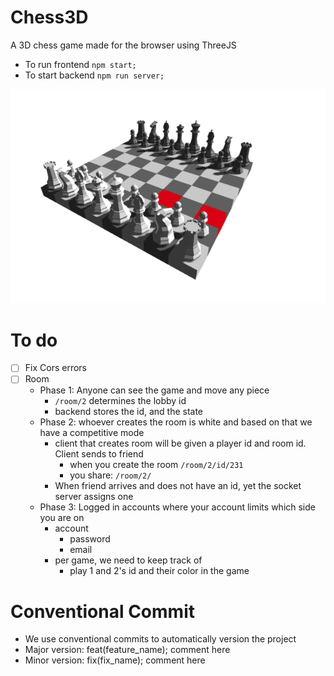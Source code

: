 # Chess3D
 A 3D chess game made for the browser using ThreeJS
- To run frontend `npm start;`
- To start backend `npm run server;`




![demo image](./img/demo.png)


# To do
- [ ] Fix Cors errors 
- [ ] Room 
    - Phase 1: Anyone can see the game and move any piece
        - `/room/2` determines the lobby id
        - backend stores the id, and the state 
    - Phase 2: whoever creates the room is white and based on that we have a competitive mode
        - client that creates room will be given a player id and room id. Client sends to friend
            - when you create the room `/room/2/id/231` 
            - you share: `/room/2/`
        - When friend arrives and does not have an id, yet the socket server assigns one
    - Phase 3: Logged in accounts where your account limits which side you are on
        - account
            - password
            - email
        - per game, we need to keep track of
            - play 1 and 2's id and their color in the game

# Conventional Commit
- We use conventional commits to automatically version the project
- Major version: feat(feature_name); comment here 
- Minor version: fix(fix_name); comment here

